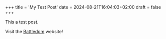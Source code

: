 +++
title = 'My Test Post'
date = 2024-08-21T16:04:03+02:00
draft = false
+++

This a test post.

Visit the [Battledom](https://www.reddit.com/r/battledom/) website!
